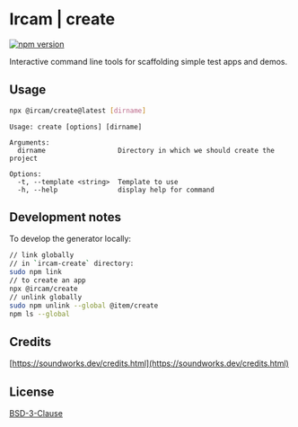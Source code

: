 # Ircam | create

[![npm version](https://badge.fury.io/js/@ircam%2Fcreate.svg)](https://badge.fury.io/js/@ircam%2Fcreate)

Interactive command line tools for scaffolding simple test apps and demos.

## Usage

```sh
npx @ircam/create@latest [dirname]
```

```
Usage: create [options] [dirname]

Arguments:
  dirname                  Directory in which we should create the project

Options:
  -t, --template <string>  Template to use
  -h, --help               display help for command
```

## Development notes

To develop the generator locally:

```sh
// link globally
// in `ircam-create` directory:
sudo npm link
// to create an app
npx @ircam/create
// unlink globally
sudo npm unlink --global @item/create
npm ls --global
```

## Credits

[https://soundworks.dev/credits.html](https://soundworks.dev/credits.html)

## License

[BSD-3-Clause](./LICENSE)
